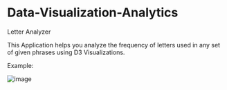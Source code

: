 # Data-Visualization-Analytics
Letter Analyzer

This Application helps you analyze the frequency of letters used in any set of given phrases using D3 Visualizations.

Example:

![image](https://user-images.githubusercontent.com/16240202/77766807-281a2a80-7066-11ea-84fd-582785e4ba23.png)


